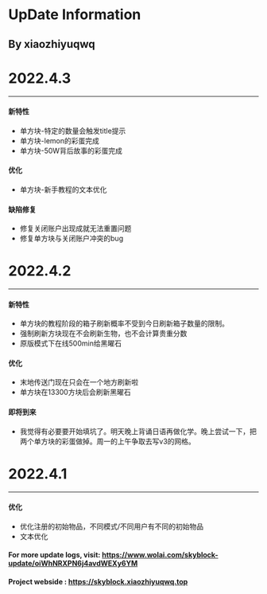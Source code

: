 # UpDate Information
## By xiaozhiyuqwq
# 2022.4.3

---

#### 新特性

- 单方块-特定的数量会触发title提示
- 单方块-lemon的彩蛋完成
- 单方块-50W背后故事的彩蛋完成

#### 优化

- 单方块-新手教程的文本优化

#### 缺陷修复

- 修复关闭账户出现成就无法重置问题
- 修复单方块与关闭账户冲突的bug

# 2022.4.2

---

#### 新特性

- 单方块的教程阶段的箱子刷新概率不受到今日刷新箱子数量的限制。
- 强制刷新方块现在不会刷新生物，也不会计算贵重分数
- 原版模式下在线500min给黑曜石

#### 优化

- 末地传送门现在只会在一个地方刷新啦
- 单方块在13300方块后会刷新黑曜石

#### 即将到来

- 我觉得有必要要开始填坑了。明天晚上背诵日语再做化学。晚上尝试一下，把两个单方块的彩蛋做掉。周一的上午争取去写v3的网格。

# 2022.4.1

---

#### 优化

- 优化注册的初始物品，不同模式/不同用户有不同的初始物品
- 文本优化

#### For more update logs, visit: https://www.wolai.com/skyblock-update/oiWhNRXPN6j4avdWEXy6YM
#### Project webside : https://skyblock.xiaozhiyuqwq.top